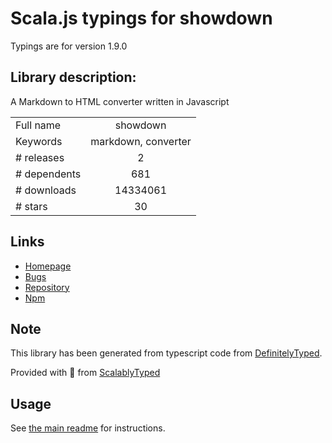 
# Scala.js typings for showdown

Typings are for version 1.9.0

## Library description:
A Markdown to HTML converter written in Javascript

|                    |                 |
| ------------------ | :-------------: |
| Full name          | showdown |
| Keywords           | markdown, converter |
| # releases         | 2 |
| # dependents       | 681 |
| # downloads        | 14334061 |
| # stars            | 30 |

## Links
- [Homepage](http://showdownjs.com/)
- [Bugs](https://github.com/showdownjs/showdown/issues)
- [Repository](https://github.com/showdownjs/showdown)
- [Npm](https://www.npmjs.com/package/showdown)
    


## Note
This library has been generated from typescript code from [DefinitelyTyped](https://definitelytyped.org).

Provided with :purple_heart: from [ScalablyTyped](https://github.com/oyvindberg/ScalablyTyped)

## Usage
See [the main readme](../../readme.md) for instructions.


